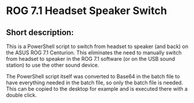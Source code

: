 # ROG 7.1 Headset Speaker Switch
## Short description:
This is a PowerShell script to switch from headset to speaker (and back) on the ASUS ROG 7.1 Centurion. This eliminates the need to manually switch from headset to speaker in the ROG 7.1 software (or on the USB sound station) to use the other sound device.

The PowerShell script itself was converted to Base64 in the batch file to have everything needed in the batch file, so only the batch file is needed. This can be copied to the desktop for example and is executed there with a double click. 

